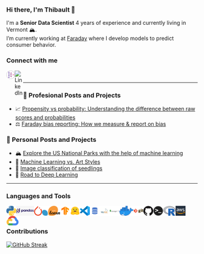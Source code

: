### Hi there, I'm Thibault 👋

I'm a **Senior Data Scientist** 4 years of experience and currently living in Vermont 🏔.   
I’m currently working at [Faraday][faraday] where I develop models to predict consumer behavior.  

### Connect with me

<a href="https://tdody.github.io/" target="_blank" rel="noopener noreferrer"><img align="left" alt="tdody.github.io" width="22px" src="https://raw.githubusercontent.com/tdody/tdody.github.io/master/assets/img/logo.png"/></a> <a href="https://www.linkedin.com/in/thibault-dody/" target="_blank" rel="noopener noreferrer"><img align="left" alt="LinkedIn" width="22px" src="https://raw.githubusercontent.com/tdody/tdody/c42c36910f037e6609fface40567446043a611f5/static/linkedin-4-32.ico"/></a>

<br/>

---

### 🧠 Profesional Posts and Projects  
- 📈 <a href="https://faraday.ai/blog/propensity-vs-probability-predictions" rel="noopener noreferrer">Propensity vs probability: Understanding the difference between raw scores and probabilities</a>  
- ⚖️ <a href="https://faraday.ai/blog/faraday-bias-reporting" rel="noopener noreferrer">Faraday bias reporting: How we measure & report on bias</a>  


### 📕 Personal Posts and Projects  
- 🏔 <a href="https://tdody.github.io//usaparks/" target="_blank" rel="noopener noreferrer">Explore the US National Parks with the help of machine learning</a>
- 🎨 <a href="https://tdody.github.io//Style-Your-Art/" target="_blank" rel="noopener noreferrer">Machine Learning vs. Art Styles</a>
- 🌱 <a href="https://tdody.github.io//Seedlings-Classification/" target="_blank" rel="noopener noreferrer">Image classification of seedlings</a>
- 🤖 <a href="https://tdody.github.io//Logistic-Regression/" target="_blank" rel="noopener noreferrer">Road to Deep Learning</a>

---

### Languages and Tools

<img align="left" alt="Python" height="26px" style="background-color:white;" src="https://raw.githubusercontent.com/tdody/tdody/c42c36910f037e6609fface40567446043a611f5/static/python-5.svg" />
<img align="left" alt="Pandas" height="26px" style="background-color:white;" src="https://raw.githubusercontent.com/tdody/tdody/c42c36910f037e6609fface40567446043a611f5/static/python-pandas-logo.png" />
<img align="left" alt="Pytorch" height="26px" style="background-color:white;" src="https://raw.githubusercontent.com/tdody/tdody/c42c36910f037e6609fface40567446043a611f5/static/pytorch.png" />
<img align="left" alt="Scikit-Learn" height="26px" style="background-color:white;" src="https://raw.githubusercontent.com/tdody/tdody/c42c36910f037e6609fface40567446043a611f5/static/scikitlearn.png" />
<img align="left" alt="Tensorflow" height="26px" style="background-color:white;" src="https://raw.githubusercontent.com/tdody/tdody/c42c36910f037e6609fface40567446043a611f5/static/tensorflow.png" />
<img align="left" alt="HuggingFace" height="26px" style="background-color:white;" src="https://raw.githubusercontent.com/tdody/tdody/c42c36910f037e6609fface40567446043a611f5/static/hugginface.png" />

<img align="left" alt="Visual Studio Code" height="26px" style="background-color:white;" src="https://raw.githubusercontent.com/github/explore/80688e429a7d4ef2fca1e82350fe8e3517d3494d/topics/visual-studio-code/visual-studio-code.png" />
<img align="left" alt="SQL" height="26px" src="https://raw.githubusercontent.com/github/explore/80688e429a7d4ef2fca1e82350fe8e3517d3494d/topics/sql/sql.png" />
<img align="left" alt="MySQL" height="26px" src="https://raw.githubusercontent.com/github/explore/80688e429a7d4ef2fca1e82350fe8e3517d3494d/topics/mysql/mysql.png" />
<img align="left" alt="MongoDB" height="26px" src="https://raw.githubusercontent.com/github/explore/80688e429a7d4ef2fca1e82350fe8e3517d3494d/topics/mongodb/mongodb.png" />
<img align="left" alt="Docker" height="26px" style="background-color:white;" src="https://raw.githubusercontent.com/tdody/tdody/master/static/Moby-logo.png" />
<img align="left" alt="Git" height="26px" src="https://raw.githubusercontent.com/github/explore/80688e429a7d4ef2fca1e82350fe8e3517d3494d/topics/git/git.png" />
<img align="left" alt="GitHub" height="26px" style="background-color:white;" src="https://raw.githubusercontent.com/github/explore/78df643247d429f6cc873026c0622819ad797942/topics/github/github.png" />
<img align="left" alt="Terminal" height="26px" style="background-color:white;" src="https://raw.githubusercontent.com/github/explore/80688e429a7d4ef2fca1e82350fe8e3517d3494d/topics/terminal/terminal.png" />
<img align="left" alt="R" height="26px" style="background-color:white;" src="https://raw.githubusercontent.com/tdody/tdody/c42c36910f037e6609fface40567446043a611f5/static/Rlogo.svg" />
<img align="left" alt="AWS" height="26px" style="background-color:white;" src="https://raw.githubusercontent.com/tdody/tdody/c42c36910f037e6609fface40567446043a611f5/static/aws.png" />
<img align="left" alt="GCP" height="26px" style="background-color:white;" src="https://raw.githubusercontent.com/tdody/tdody/c42c36910f037e6609fface40567446043a611f5/static/gcp-logo-cloud.png" />

<br />
<br />



[website]: https://tdody.github.io/
[linkedin]: https://www.linkedin.com/in/thibault-dody/
[faraday]: https://faraday.ai/


### Contributions
[![GitHub Streak](https://streak-stats.demolab.com/?user=tdody)](https://git.io/streak-stats)
